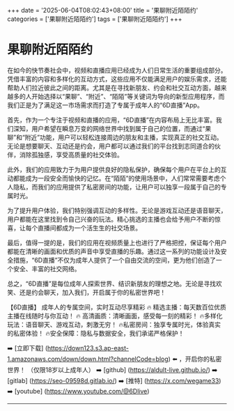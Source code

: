 +++
date = '2025-06-04T08:02:43+08:00'
title = '果聊附近陌陌约'
categories = ['果聊附近陌陌约']
tags = ['果聊附近陌陌约']
+++

# 果聊附近陌陌约

在如今的快节奏社会中，视频和直播应用已经成为人们日常生活的重要组成部分。凭借丰富的内容和多样化的互动方式，这些应用不仅能满足用户的娱乐需求，还能帮助人们拉近彼此之间的距离。尤其是在寻找新朋友、约会和社交互动方面，越来越多的人开始选择以“果聊”、“附近”、“陌陌”等关键词为导向的新型应用程序，而我们正是为了满足这一市场需求而打造了专属于成年人的“6D直播”App。

首先，作为一个专注于视频和直播的应用，“6D直播”在内容布局上无比丰富。我们深知，用户希望在瞬息万变的网络世界中找到属于自己的位置，而通过“果聊”和“附近”功能，用户可以轻松连接周边的朋友和主播，实现真正的社交互动。无论是想要聊天、互动还是约会，用户都可以通过我们的平台找到志同道合的伙伴，消除孤独感，享受高质量的社交体验。

此外，我们的应用致力于为用户提供良好的隐私保护，确保每个用户在平台上的互动都能成为一段安全而愉快的记忆。在“陌陌”的使用场景中，人们常常需要考虑个人隐私，而我们的应用提供了私密房间的功能，让用户可以独享一段属于自己的专属时光。

为了提升用户体验，我们特别强调互动的多样性。无论是游戏互动还是语音聊天，用户都能在这里找到令自己兴奋的玩法。精心挑选的主播也会给予用户不断的惊喜，让每个直播间都成为一个活生生的社交场景。

最后，值得一提的是，我们的应用在视频质量上也进行了严格把控，保证每个用户都能在清晰的画面和优质的声音中享受直播的乐趣。通过这一系列的功能设计及安全措施，“6D直播”不仅为成年人提供了一个自由交流的空间，更为他们创造了一个安全、丰富的社交网络。

总之，“6D直播”是每位成年人探索世界、结识新朋友的理想之地。无论是寻找欢笑、还是约会聊天，加入我们，开启属于你的私密世界吧！

【6D直播】
成年人的专属空间，实时互动尽享精彩
🔥 精选主播：每天数百位优质主播在线随时与你互动！
🔥 高清画质：清晰画面，感受每一刻的精彩！
🔥多样化玩法：语音聊天、游戏互动，刺激无穷！
🔥私密房间：独享专属时光，体验真实的私密体验！
🔥安全保障：隐私与数据安全，我们承诺严格保护！

➡️ [立即下载] (https://down123.s3.ap-east-1.amazonaws.com/down/down.html?channelCode=blog) ⬅️ ，开启你的私密世界！
（仅限18岁以上成年人）
➡️ [github] (https://aldult-live.github.io/)
➡️ [gitlab] (https://seo-09598d.gitlab.io/)
➡️ [推特] (https://x.com/wegame33)
➡️ [youtube] (https://www.youtube.com/@6Dlive)

---
